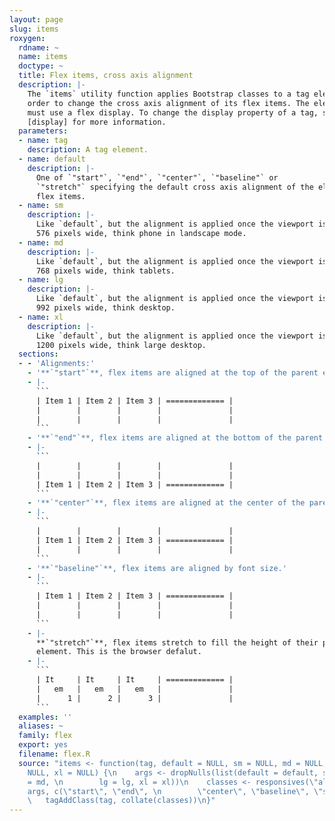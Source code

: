 ```yaml
---
layout: page
slug: items
roxygen:
  rdname: ~
  name: items
  doctype: ~
  title: Flex items, cross axis alignment
  description: |-
    The `items` utility function applies Bootstrap classes to a tag element in
    order to change the cross axis alignment of its flex items. The element must
    must use a flex display. To change the display property of a tag, see
    [display] for more information.
  parameters:
  - name: tag
    description: A tag element.
  - name: default
    description: |-
      One of `"start"`, `"end"`, `"center"`, `"baseline"` or
      `"stretch"` specifying the default cross axis alignment of the element's
      flex items.
  - name: sm
    description: |-
      Like `default`, but the alignment is applied once the viewport is
      576 pixels wide, think phone in landscape mode.
  - name: md
    description: |-
      Like `default`, but the alignment is applied once the viewport is
      768 pixels wide, think tablets.
  - name: lg
    description: |-
      Like `default`, but the alignment is applied once the viewport is
      992 pixels wide, think desktop.
  - name: xl
    description: |-
      Like `default`, but the alignment is applied once the viewport is
      1200 pixels wide, think large desktop.
  sections:
  - - 'Alignments:'
    - '**`"start"`**, flex items are aligned at the top of the parent element.'
    - |-
      ```
      | Item 1 | Item 2 | Item 3 | ============= |
      |        |        |        |               |
      |        |        |        |               |
      ```
    - '**`"end"`**, flex items are aligned at the bottom of the parent element.'
    - |-
      ```
      |        |        |        |               |
      |        |        |        |               |
      | Item 1 | Item 2 | Item 3 | ============= |
      ```
    - '**`"center"`**, flex items are aligned at the center of the parent element.'
    - |-
      ```
      |        |        |        |               |
      | Item 1 | Item 2 | Item 3 | ============= |
      |        |        |        |               |
      ```
    - '**`"baseline"`**, flex items are aligned by font size.'
    - |-
      ```
      | Item 1 | Item 2 | Item 3 | ============= |
      |        |        |        |               |
      |        |        |        |               |
      ```
    - |-
      **`"stretch"`**, flex items stretch to fill the height of their parent
      element. This is the browser defalut.
    - |-
      ```
      | It     | It     | It     | ============= |
      |   em   |   em   |   em   |               |
      |      1 |      2 |      3 |               |
      ```
  examples: ''
  aliases: ~
  family: flex
  export: yes
  filename: flex.R
  source: "items <- function(tag, default = NULL, sm = NULL, md = NULL, \n    lg =
    NULL, xl = NULL) {\n    args <- dropNulls(list(default = default, sm = sm, md
    = md, \n        lg = lg, xl = xl))\n    classes <- responsives(\"align-items\",
    args, c(\"start\", \"end\", \n        \"center\", \"baseline\", \"stretch\"))\n
    \   tagAddClass(tag, collate(classes))\n}"
---
```

